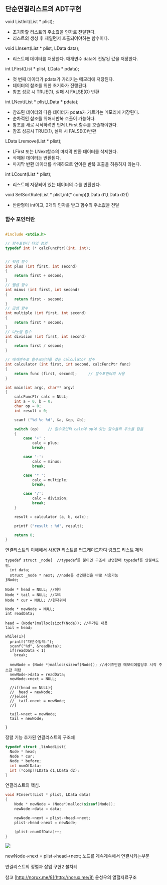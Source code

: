 ## 단순연결리스트의 ADT구현
void ListInit(List * plist);
- 초기화할 리스트의 주소값을 인자로 전달한다.
- 리스트의 생성 후 제일먼저 호출되어야하는 함수이다.

void LInsert(List * plist, LData data);
- 리스트에 데이터를 저장한다. 매개변수 data에 전달된 값을 저장한다.

int LFirst(List * plist, LData * pdata);
- 첫 번째 데이터가 pdata가 가리키는 메모리에 저장된다.
- 데이터의 참조를 위한 초기화가 진행된다.
- 참조 성공 시 TRUE(1), 실패 시 FALSE(O) 반환

int LNext(List * plist,LData * pdata);
- 참조된 데이터의 다음 데이터가 pdata가 가르키는 메모리에 저장된다.
- 순차적인 참조를 위해서반복 호출이 가능하다.
- 참조를 새로 시작하려면 먼저 LFirst 함수를 호출해야한다.
- 참조 성공시 TRUE(1), 실패 시 FALSE(0)반환

LData Lremove(List * plist);
- LFirst 또는 LNext함수의 마지막 반환 데이터를 삭제한다.
- 삭제된 데이터는 반환된다.
- 마지막 반환 데이터를 삭제하므로 연이은 반복 호출을 허용하지 않는다.

int LCount(List * plist);
- 리스트에 저장되어 있는 데이터의 수를 반환한다.

void SetSortRule(List * plist,int(* comp)(LData d1,LData d2))
- 반환형이 int이고, 2개의 인자를 받고 함수의 주소값을 전달

### 함수 포인터란
```c

#include <stdio.h>

// 함수포인터 타입 정의
typedef int (* calcFuncPtr)(int, int);


// 덧셈 함수
int plus (int first, int second)
{
    return first + second;
}
// 뺄셈 함수
int minus (int first, int second)
{
    return first - second;
}
// 곱셈 함수
int multiple (int first, int second)
{
    return first * second;
}
// 나눗셈 함수
int division (int first, int second)
{
    return first / second;
}

// 매개변수로 함수포인터를 갖는 calculator 함수
int calculator (int first, int second, calcFuncPtr func)
{
    return func (first, second);     // 함수포인터의 사용
}

int main(int argc, char** argv)
{
    calcFuncPtr calc = NULL;
    int a = 0, b = 0;
    char op = 0;
    int result = 0;

    scanf ("%d %c %d", &a, &op, &b);

    switch (op)    // 함수포인터 calc에 op에 맞는 함수들의 주소를 담음
    {
        case '+' :
            calc = plus;
            break;

        case '-':
            calc = minus;
            break;

        case '* ':
            calc = multiple;
            break;

        case '/':
            calc = division;
            break;
    }

    result = calculator (a, b, calc);

    printf ("result : %d", result);

    return 0;
}

```
연결리스트의 이해에서 사용한 리스트를 업그레이드하여 링크드 리스트 제작
```
typedef struct _node{  //typedef를 붙이면 구조체 선언할때 typedef를 안붙여도됨.
  int data;
  struct _node * next; //node를 선언한것을 바로 사용가능
}Node;

Node * head = NULL; //헤더
Node * tail = NULL; //꼬리
Node * cur = NULL; //현재위치

Node * newNode = NULL;
int readData;

head = (Node*)malloc(sizof(Node)); //추가된 내용
tail = head;

while(1){
  printf("자연수입력:");
  scanf("%d", &readData);
  if(readData < 1)
    break;

  newNode = (Node *)malloc(sizeof(Node)); //사이즈만큼 메모리에할당후 시작 주소값 리턴
  newNode->data = readData;
  newNode->next = NULL;

  //if(head == NULL){
  //  head = newNode;
  //}else{
  //  tail->next = newNode;
  //}

  tail->next = newNode;
  tail = newNode;

}
```

정렬 기능 추가된 연결리스트의 구조체
```c
typedef struct _linkedList{
  Node * head;
  Node * cur;
  Node * before;
  int numOfData;
  int (*comp)(LData d1,LData d2);
}
```
연결리스트의 핵심.
```c
void FInsert(List * plist, LData data)
{
    Node * newNode = (Node*)malloc(sizeof(Node));
    newNode->data = data;

    newNode->next = plist->head->next;
    plist->head->next = newNode;

    (plist->numOfData)++;
}

```
![](https://i.imgur.com/DIGU2PC.png)

newNode->next = plist->head->next; 노드를 계속계속해서 연결시키는부분


연결리스트의 정렬과 삽입 구현2 볼차례

참고
[http://norux.me/8](http://norux.me/8)
윤성우의 열혈자료구조
